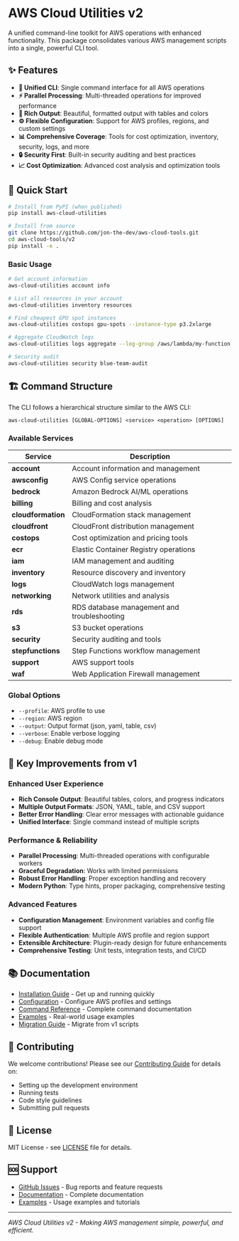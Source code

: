# AWS Cloud Utilities v2

A unified command-line toolkit for AWS operations with enhanced functionality. This package consolidates various AWS management scripts into a single, powerful CLI tool.

## ✨ Features

- **🎯 Unified CLI**: Single command interface for all AWS operations
- **⚡ Parallel Processing**: Multi-threaded operations for improved performance  
- **🎨 Rich Output**: Beautiful, formatted output with tables and colors
- **⚙️ Flexible Configuration**: Support for AWS profiles, regions, and custom settings
- **📊 Comprehensive Coverage**: Tools for cost optimization, inventory, security, logs, and more
- **🔒 Security First**: Built-in security auditing and best practices
- **📈 Cost Optimization**: Advanced cost analysis and optimization tools

## 🚀 Quick Start

```bash
# Install from PyPI (when published)
pip install aws-cloud-utilities

# Install from source
git clone https://github.com/jon-the-dev/aws-cloud-tools.git
cd aws-cloud-tools/v2
pip install -e .
```

### Basic Usage

```bash
# Get account information
aws-cloud-utilities account info

# List all resources in your account
aws-cloud-utilities inventory resources

# Find cheapest GPU spot instances
aws-cloud-utilities costops gpu-spots --instance-type p3.2xlarge

# Aggregate CloudWatch logs
aws-cloud-utilities logs aggregate --log-group /aws/lambda/my-function

# Security audit
aws-cloud-utilities security blue-team-audit
```

## 🏗️ Command Structure

The CLI follows a hierarchical structure similar to the AWS CLI:

```
aws-cloud-utilities [GLOBAL-OPTIONS] <service> <operation> [OPTIONS]
```

### Available Services

| Service | Description |
|---------|-------------|
| **account** | Account information and management |
| **awsconfig** | AWS Config service operations |
| **bedrock** | Amazon Bedrock AI/ML operations |
| **billing** | Billing and cost analysis |
| **cloudformation** | CloudFormation stack management |
| **cloudfront** | CloudFront distribution management |
| **costops** | Cost optimization and pricing tools |
| **ecr** | Elastic Container Registry operations |
| **iam** | IAM management and auditing |
| **inventory** | Resource discovery and inventory |
| **logs** | CloudWatch logs management |
| **networking** | Network utilities and analysis |
| **rds** | RDS database management and troubleshooting |
| **s3** | S3 bucket operations |
| **security** | Security auditing and tools |
| **stepfunctions** | Step Functions workflow management |
| **support** | AWS support tools |
| **waf** | Web Application Firewall management |

### Global Options

- `--profile`: AWS profile to use
- `--region`: AWS region
- `--output`: Output format (json, yaml, table, csv)
- `--verbose`: Enable verbose logging
- `--debug`: Enable debug mode

## 🎯 Key Improvements from v1

### Enhanced User Experience
- **Rich Console Output**: Beautiful tables, colors, and progress indicators
- **Multiple Output Formats**: JSON, YAML, table, and CSV support
- **Better Error Handling**: Clear error messages with actionable guidance
- **Unified Interface**: Single command instead of multiple scripts

### Performance & Reliability
- **Parallel Processing**: Multi-threaded operations with configurable workers
- **Graceful Degradation**: Works with limited permissions
- **Robust Error Handling**: Proper exception handling and recovery
- **Modern Python**: Type hints, proper packaging, comprehensive testing

### Advanced Features
- **Configuration Management**: Environment variables and config file support
- **Flexible Authentication**: Multiple AWS profile and region support
- **Extensible Architecture**: Plugin-ready design for future enhancements
- **Comprehensive Testing**: Unit tests, integration tests, and CI/CD

## 📚 Documentation

- [Installation Guide](getting-started/installation.md) - Get up and running quickly
- [Configuration](getting-started/configuration.md) - Configure AWS profiles and settings
- [Command Reference](commands/index.md) - Complete command documentation
- [Examples](examples/common-use-cases.md) - Real-world usage examples
- [Migration Guide](getting-started/migration.md) - Migrate from v1 scripts

## 🤝 Contributing

We welcome contributions! Please see our [Contributing Guide](development/contributing.md) for details on:

- Setting up the development environment
- Running tests
- Code style guidelines
- Submitting pull requests

## 📄 License

MIT License - see [LICENSE](https://github.com/jon-the-dev/aws-cloud-tools/blob/main/LICENSE) file for details.

## 🆘 Support

- [GitHub Issues](https://github.com/jon-the-dev/aws-cloud-tools/issues) - Bug reports and feature requests
- [Documentation](https://jon-the-dev.github.io/aws-cloud-tools/) - Complete documentation
- [Examples](examples/common-use-cases.md) - Usage examples and tutorials

---

*AWS Cloud Utilities v2 - Making AWS management simple, powerful, and efficient.*
